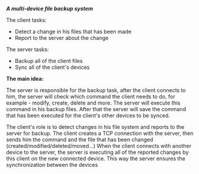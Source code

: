 ***A multi-device file backup system***

The client tasks:
* Detect a change in his files that has been made
* Report to the server about the change

The server tasks:
* Backup all of the client files
* Sync all of the client's devices

**The main idea:**

The server is responsible for the backup task, after the client connects to him, the server will check which command the client needs to do, for example - modify, create, delete and more.
The server will execute this command in his backup files.
After that the server will save the command that has been executed for the client's other devices to be synced.

The client's role is to detect changes in his file system and reports to the server for backup.
The client creates a TCP connection with the server, then sends him the command and the file that has been changed (created/modified/deleted/moved...)
When the client connects with another device to the server, the server is executing all of the reported changes by this client on the new connected device. This way the server ensures the synchronization between the devices

